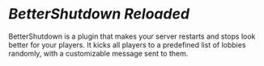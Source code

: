 # *BetterShutdown Reloaded*
BetterShutdown is a plugin that makes your server restarts and stops look better for your players.
It kicks all players to a predefined list of lobbies randomly, with a customizable message sent to them.



